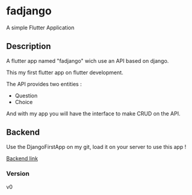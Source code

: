 # fadjango
A simple Flutter Application
## Description
A flutter app named "fadjango" wich use an API based on django.

This my first flutter app on flutter development. 

The API provides two entities :
- Question 
- Choice

And with my app you will have the interface to make CRUD on the API.

## Backend
Use the DjangoFirstApp on my git, load it on your server to use this 
app !

[Backend link](https://github.com/marteaupickeur/DjangoFisrtApp.git)

### Version
v0
